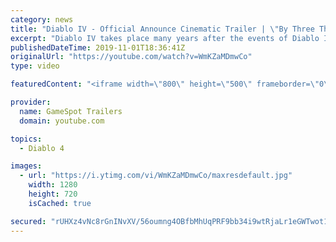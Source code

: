 ```yaml
---
category: news
title: "Diablo IV - Official Announce Cinematic Trailer | \"By Three They Come\" | BlizzCon 2019"
excerpt: "Diablo IV takes place many years after the events of Diablo III, after millions have been slaughtered by the actions of the High Heavens and Burning Hells alike."
publishedDateTime: 2019-11-01T18:36:41Z
originalUrl: "https://youtube.com/watch?v=WmKZaMDmwCo"
type: video

featuredContent: "<iframe width=\"800\" height=\"500\" frameborder=\"0\" src=\"https://www.youtube.com/embed/WmKZaMDmwCo\" allow=\"accelerometer; autoplay; encrypted-media; gyroscope; picture-in-picture\" allowfullscreen></iframe>"

provider:
  name: GameSpot Trailers
  domain: youtube.com

topics:
  - Diablo 4

images:
  - url: "https://i.ytimg.com/vi/WmKZaMDmwCo/maxresdefault.jpg"
    width: 1280
    height: 720
    isCached: true

secured: "rUHXz4vNc8rGnINvXV/56oumng4OBfbMhUqPRF9bb34i9wtRjaLr1eGWTwot17D6OcKpqOLoESeGDGdc0ODwJvSJdBX5edjtzRt+ZfpcH3RhxM1BQTP9XVT/ym3bkfwlyCCbKO+KLfaXr+eDediMdzz+09me2TGWYPHwibXLhusNjy3OQ4ytD0MYwwz4VaV/CnhabPegScdhdd0uKXTmVoLbJQp7cfRYxCSqWWcobrOBy0EG6EOvgjeCzYjkNEcmwkOR2MwhvQMdvuzXH8uK6JaB2HtL0iueo42GXxkgghq383SSa9zfz5wOME4n/O6MSWxoEMFLPg7GLOp+nJMfMqFyvbvgNkMA034lsw4zgqUfV9NDklQS3ph26mIbTV5DsoVyrlsIK4jCacbulPQxPbb5OuvYVDlP93Fswc/bkoj28mpHznv/nPD+e6W/GTew;L2vWAKO4y1Za2fd57Xuedw=="
---
```



